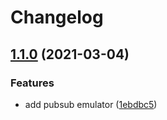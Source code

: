 # Changelog

## [1.1.0](https://www.github.com/kmarilleau/gcloud-emulators-docker/compare/v1.0.0...v1.1.0) (2021-03-04)


### Features

* add pubsub emulator ([1ebdbc5](https://www.github.com/kmarilleau/gcloud-emulators-docker/commit/1ebdbc569141cf0fd237707a5d96126043f0e78b))
